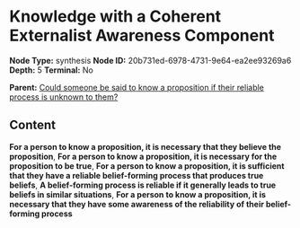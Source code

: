 # Knowledge with a Coherent Externalist Awareness Component

**Node Type:** synthesis
**Node ID:** 20b731ed-6978-4731-9e64-ea2ee93269a6
**Depth:** 5
**Terminal:** No

**Parent:** [Could someone be said to know a proposition if their reliable process is unknown to them?](could-someone-be-said-to-know-a-proposition-if-their-reliable-process-is-unknown-to-them-antithesis-a82d40e2-ac96-4ca0-8786-b68c3713dbf9.md)

## Content

**For a person to know a proposition, it is necessary that they believe the proposition**, **For a person to know a proposition, it is necessary for the proposition to be true**, **For a person to know a proposition, it is sufficient that they have a reliable belief-forming process that produces true beliefs**, **A belief-forming process is reliable if it generally leads to true beliefs in similar situations**, **For a person to know a proposition, it is necessary that they have some awareness of the reliability of their belief-forming process**
